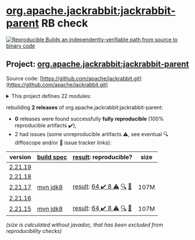 [org.apache.jackrabbit:jackrabbit-parent](https://central.sonatype.com/artifact/org.apache.jackrabbit/jackrabbit-parent/versions) RB check
=======

[![Reproducible Builds](https://reproducible-builds.org/images/logos/rb.svg) an independently-verifiable path from source to binary code](https://reproducible-builds.org/)

## Project: [org.apache.jackrabbit:jackrabbit-parent](https://central.sonatype.com/artifact/org.apache.jackrabbit/jackrabbit-parent/versions)

Source code: [https://github.com/apache/jackrabbit.git](https://github.com/apache/jackrabbit.git)

<details><summary>This project defines 22 modules:</summary>

* [org.apache.jackrabbit:jackrabbit-aws-ext](https://central.sonatype.com/artifact/org.apache.jackrabbit/jackrabbit-aws-ext/2.21.17)
* [org.apache.jackrabbit:jackrabbit-core](https://central.sonatype.com/artifact/org.apache.jackrabbit/jackrabbit-core/2.21.17)
* [org.apache.jackrabbit:jackrabbit-data](https://central.sonatype.com/artifact/org.apache.jackrabbit/jackrabbit-data/2.21.17)
* [org.apache.jackrabbit:jackrabbit-it-osgi](https://central.sonatype.com/artifact/org.apache.jackrabbit/jackrabbit-it-osgi/2.21.17)
* [org.apache.jackrabbit:jackrabbit-jca](https://central.sonatype.com/artifact/org.apache.jackrabbit/jackrabbit-jca/2.21.17)
* [org.apache.jackrabbit:jackrabbit-jcr-client](https://central.sonatype.com/artifact/org.apache.jackrabbit/jackrabbit-jcr-client/2.21.17)
* [org.apache.jackrabbit:jackrabbit-jcr-commons](https://central.sonatype.com/artifact/org.apache.jackrabbit/jackrabbit-jcr-commons/2.21.17)
* [org.apache.jackrabbit:jackrabbit-jcr-rmi](https://central.sonatype.com/artifact/org.apache.jackrabbit/jackrabbit-jcr-rmi/2.21.17)
* [org.apache.jackrabbit:jackrabbit-jcr-server](https://central.sonatype.com/artifact/org.apache.jackrabbit/jackrabbit-jcr-server/2.21.17)
* [org.apache.jackrabbit:jackrabbit-jcr-servlet](https://central.sonatype.com/artifact/org.apache.jackrabbit/jackrabbit-jcr-servlet/2.21.17)
* [org.apache.jackrabbit:jackrabbit-jcr-tests](https://central.sonatype.com/artifact/org.apache.jackrabbit/jackrabbit-jcr-tests/2.21.17)
* [org.apache.jackrabbit:jackrabbit-jcr2dav](https://central.sonatype.com/artifact/org.apache.jackrabbit/jackrabbit-jcr2dav/2.21.17)
* [org.apache.jackrabbit:jackrabbit-jcr2spi](https://central.sonatype.com/artifact/org.apache.jackrabbit/jackrabbit-jcr2spi/2.21.17)
* [org.apache.jackrabbit:jackrabbit-parent](https://central.sonatype.com/artifact/org.apache.jackrabbit/jackrabbit-parent/2.21.17)
* [org.apache.jackrabbit:jackrabbit-spi](https://central.sonatype.com/artifact/org.apache.jackrabbit/jackrabbit-spi/2.21.17)
* [org.apache.jackrabbit:jackrabbit-spi-commons](https://central.sonatype.com/artifact/org.apache.jackrabbit/jackrabbit-spi-commons/2.21.17)
* [org.apache.jackrabbit:jackrabbit-spi2dav](https://central.sonatype.com/artifact/org.apache.jackrabbit/jackrabbit-spi2dav/2.21.17)
* [org.apache.jackrabbit:jackrabbit-spi2jcr](https://central.sonatype.com/artifact/org.apache.jackrabbit/jackrabbit-spi2jcr/2.21.17)
* [org.apache.jackrabbit:jackrabbit-standalone-components](https://central.sonatype.com/artifact/org.apache.jackrabbit/jackrabbit-standalone-components/2.21.17)
* [org.apache.jackrabbit:jackrabbit-vfs-ext](https://central.sonatype.com/artifact/org.apache.jackrabbit/jackrabbit-vfs-ext/2.21.17)
* [org.apache.jackrabbit:jackrabbit-webapp](https://central.sonatype.com/artifact/org.apache.jackrabbit/jackrabbit-webapp/2.21.17)
* [org.apache.jackrabbit:jackrabbit-webdav](https://central.sonatype.com/artifact/org.apache.jackrabbit/jackrabbit-webdav/2.21.17)
</details>

rebuilding **2 releases** of org.apache.jackrabbit:jackrabbit-parent:
- **0** releases were found successfully **fully reproducible** (100% reproducible artifacts :heavy_check_mark:),
- 2 had issues (some unreproducible artifacts :warning:, see eventual :mag: diffoscope and/or :memo: issue tracker links):

| version | [build spec](/BUILDSPEC.md) | [result](https://reproducible-builds.org/docs/jvm/): reproducible? | size |
| -- | --------- | ------ | -- |
| [2.21.19](https://central.sonatype.com/artifact/org.apache.jackrabbit/jackrabbit-parent/2.21.19/pom) | | | |
| [2.21.18](https://central.sonatype.com/artifact/org.apache.jackrabbit/jackrabbit-parent/2.21.18/pom) | | | |
| [2.21.17](https://central.sonatype.com/artifact/org.apache.jackrabbit/jackrabbit-parent/2.21.17/pom) | [mvn jdk8](jackrabbit-2.21.17.buildspec) | [result](jackrabbit-2.21.17.buildinfo): [64 :heavy_check_mark:  8 :warning:](jackrabbit-2.21.17.buildcompare) [:mag:](jackrabbit-2.21.17.diffoscope) [:memo:](https://github.com/apache/jackrabbit/pull/139) | 107M |
| [2.21.16](https://central.sonatype.com/artifact/org.apache.jackrabbit/jackrabbit-parent/2.21.16/pom) | | | |
| [2.21.15](https://central.sonatype.com/artifact/org.apache.jackrabbit/jackrabbit-parent/2.21.15/pom) | [mvn jdk8](jackrabbit-2.21.15.buildspec) | [result](jackrabbit-2.21.15.buildinfo): [64 :heavy_check_mark:  8 :warning:](jackrabbit-2.21.15.buildcompare) [:mag:](jackrabbit-2.21.15.diffoscope) [:memo:](https://github.com/apache/jackrabbit/pull/138) | 107M |

<i>(size is calculated without javadoc, that has been excluded from reproducibility checks)</i>
